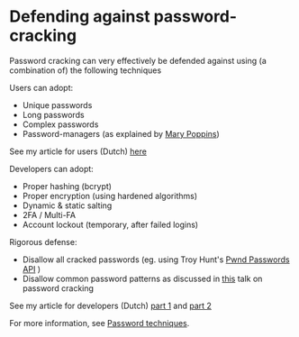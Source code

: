 # Defending against password-cracking

Password cracking can very effectively be defended against using (a combination of) the following techniques

Users can adopt:
* Unique passwords
* Long passwords
* Complex passwords
* Password-managers (as explained by [Mary Poppins](https://www.youtube.com/watch?v=IgCHcuCw_RQ))

See my article for users (Dutch) [here](../techniques/passwords/blog/part1.md)

Developers can adopt:
* Proper hashing (bcrypt)
* Proper encryption (using hardened algorithms)
* Dynamic & static salting
* 2FA / Multi-FA
* Account lockout (temporary, after failed logins)

Rigorous defense:
* Disallow all cracked passwords (eg. using Troy Hunt's [Pwnd Passwords API](https://haveibeenpwned.com/API/v2) )
* Disallow common password patterns as discussed in [this](https://youtu.be/zUM7i8fsf0g?t=982) talk on password cracking

See my article for developers (Dutch) [part 1](../techniques/passwords/blog/part2.md) and [part 2](../techniques/passwords/blog/part1.md)

For more information, see [Password techniques](./techniques/passwords/README.md).

